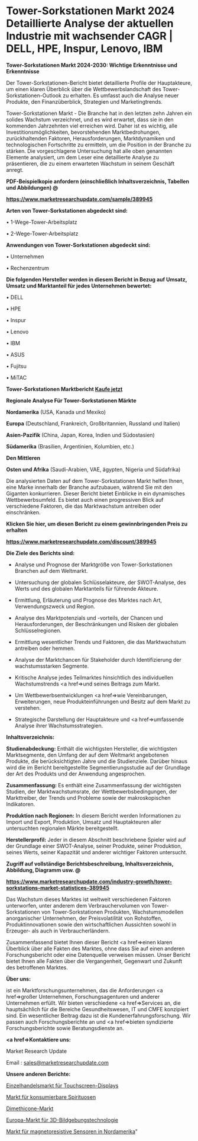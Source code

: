 # Tower-Sorkstationen Markt 2024 Detaillierte Analyse der aktuellen Industrie mit wachsender CAGR | DELL, HPE, Inspur, Lenovo, IBM

<strong>Tower-Sorkstationen Markt 2024-2030: Wichtige Erkenntnisse und Erkenntnisse</strong>

Der Tower-Sorkstationen-Bericht bietet detaillierte Profile der Hauptakteure, um einen klaren Überblick über die Wettbewerbslandschaft des Tower-Sorkstationen-Outlook zu erhalten. Es umfasst auch die Analyse neuer Produkte, den Finanzüberblick, Strategien und Marketingtrends.

Tower-Sorkstationen Markt - Die Branche hat in den letzten zehn Jahren ein solides Wachstum verzeichnet, und es wird erwartet, dass sie in den kommenden Jahrzehnten viel erreichen wird. Daher ist es wichtig, alle Investitionsmöglichkeiten, bevorstehenden Marktbedrohungen, zurückhaltenden Faktoren, Herausforderungen, Marktdynamiken und technologischen Fortschritte zu ermitteln, um die Position in der Branche zu stärken. Die vorgeschlagene Untersuchung hat alle oben genannten Elemente analysiert, um dem Leser eine detaillierte Analyse zu präsentieren, die zu einem erwarteten Wachstum in seinem Geschäft anregt.



<strong><b>PDF-Beispielkopie anfordern (einschließlich Inhaltsverzeichnis, Tabellen und Abbildungen) @ </b></strong>

<strong><a href=https://www.marketresearchupdate.com/sample/389945>

<strong>https://www.marketresearchupdate.com/sample/389945</u></a></strong></strong>



<strong>Arten von Tower-Sorkstationen abgedeckt sind:</strong>

• 1-Wege-Tower-Arbeitsplatz

• 2-Wege-Tower-Arbeitsplatz



<strong>Anwendungen von Tower-Sorkstationen abgedeckt sind:</strong>

• Unternehmen

• Rechenzentrum



<strong>Die folgenden Hersteller werden in diesem Bericht in Bezug auf Umsatz, Umsatz und Marktanteil für jedes Unternehmen bewertet:</strong>

• DELL

• HPE

• Inspur

• Lenovo

• IBM

• ASUS

• Fujitsu

• MiTAC



<strong>Tower-Sorkstationen Marktbericht <a href=https://www.marketresearchupdate.com/buynow/389945>Kaufe jetzt</a></strong>



<strong>Regionale Analyse Für Tower-Sorkstationen Märkte</strong>



<strong>Nordamerika</strong> (USA, Kanada und Mexiko)



<strong>Europa</strong> (Deutschland, Frankreich, Großbritannien, Russland und Italien)



<strong>Asien-Pazifik</strong> (China, Japan, Korea, Indien und Südostasien)



<strong>Südamerika</strong> (Brasilien, Argentinien, Kolumbien, etc.)



<strong>Den Mittleren</strong> 

<strong>Osten und Afrika</strong> (Saudi-Arabien, VAE, ägypten, Nigeria und Südafrika)

Die analysierten Daten auf dem Tower-Sorkstationen Markt helfen Ihnen, eine Marke innerhalb der Branche aufzubauen, während Sie mit den Giganten konkurrieren. Dieser Bericht bietet Einblicke in ein dynamisches Wettbewerbsumfeld. Es bietet auch einen progressiven Blick auf verschiedene Faktoren, die das Marktwachstum antreiben oder einschränken.



<strong>Klicken Sie hier, um diesen Bericht zu einem gewinnbringenden Preis zu erhalten
</strong>

<strong><a href=https://www.marketresearchupdate.com/discount/389945>https://www.marketresearchupdate.com/discount/389945</b></u></strong></a>



<strong>Die Ziele des Berichts sind:</strong>

- Analyse und Prognose der Marktgröße von Tower-Sorkstationen Branchen auf dem Weltmarkt.

- Untersuchung der globalen Schlüsselakteure, der SWOT-Analyse, des Werts und des globalen Marktanteils für führende Akteure.

- Ermittlung, Erläuterung und Prognose des Marktes nach Art, Verwendungszweck und Region.

- Analyse des Marktpotenzials und -vorteils, der Chancen und Herausforderungen, der Beschränkungen und Risiken der globalen Schlüsselregionen.

- Ermittlung wesentlicher Trends und Faktoren, die das Marktwachstum antreiben oder hemmen.

- Analyse der Marktchancen für Stakeholder durch Identifizierung der wachstumsstarken Segmente.

- Kritische Analyse jedes Teilmarktes hinsichtlich des individuellen Wachstumstrends <a href=>und</a> seines Beitrags zum Markt.

- Um Wettbewerbsentwicklungen <a href=>wie</a> Vereinbarungen, Erweiterungen, neue Produkteinführungen und Besitz auf dem Markt zu verstehen.

- Strategische Darstellung der Hauptakteure und <a href=>umfas</a>sende Analyse ihrer Wachstumsstrategien.



<strong>Inhaltsverzeichnis:</strong>



<strong>Studienabdeckung:</strong> Enthält die wichtigsten Hersteller, die wichtigsten Marktsegmente, den Umfang der auf dem Weltmarkt angebotenen Produkte, die berücksichtigten Jahre und die Studienziele. Darüber hinaus wird die im Bericht bereitgestellte Segmentierungsstudie auf der Grundlage der Art des Produkts und der Anwendung angesprochen.



<strong>Zusammenfassung:</strong> Es enthält eine Zusammenfassung der wichtigsten Studien, der Marktwachstumsrate, der Wettbewerbsbedingungen, der Markttreiber, der Trends und Probleme sowie der makroskopischen Indikatoren.



<strong>Produktion nach Regionen:</strong> In diesem Bericht werden Informationen zu Import und Export, Produktion, Umsatz und Hauptakteuren aller untersuchten regionalen Märkte bereitgestellt.



<strong>Herstellerprofil:</strong> Jeder in diesem Abschnitt beschriebene Spieler wird auf der Grundlage einer SWOT-Analyse, seiner Produkte, seiner Produktion, seines Werts, seiner Kapazität und anderer wichtiger Faktoren untersucht.



<strong><b>Zugriff auf vollständige Berichtsbeschreibung, Inhaltsverzeichnis, Abbildung, Diagramm usw. @ </b></strong>

<strong><a href=https://www.marketresearchupdate.com/industry-growth/tower-sorkstations-market-statistices-389945>https://www.marketresearchupdate.com/industry-growth/tower-sorkstations-market-statistices-389945</a></strong>

Das Wachstum dieses Marktes ist weltweit verschiedenen Faktoren unterworfen, unter anderem dem Verbrauchervolumen von Tower-Sorkstationen von Tower-Sorkstationen Produkten, Wachstumsmodellen anorganischer Unternehmen, der Preisvolatilität von Rohstoffen, Produktinnovationen sowie den wirtschaftlichen Aussichten sowohl in Erzeuger- als auch in Verbraucherländern.

Zusammenfassend bietet Ihnen dieser Bericht <a href=>einen</a> klaren Überblick über alle Fakten des Marktes, ohne dass Sie auf einen anderen Forschungsbericht oder eine Datenquelle verweisen müssen. Unser Bericht bietet Ihnen alle Fakten über die Vergangenheit, Gegenwart und Zukunft des betroffenen Marktes.



<strong>Über uns:</strong>

 ist ein Marktforschungsunternehmen, das die Anforderungen <a href=>großer</a> Unternehmen, Forschungsagenturen und anderer Unternehmen erfüllt. Wir bieten verschiedene <a href=>Services</a> an, die hauptsächlich für die Bereiche Gesundheitswesen, IT und CMFE konzipiert sind. Ein wesentlicher Beitrag dazu ist die Kundenerfahrungsforschung. Wir passen auch Forschungsberichte an und <a href=>bieten</a> syndizierte Forschungsberichte sowie Beratungsdienste an.



<strong><a href=>Kontaktiere uns:</a></strong>

Market Research Update

Email : sales@marketresearchupdate.com



<strong>Unsere anderen Berichte:</strong>

<a href=https://www.linkedin.com/pulse/retail-touch-screen-display-market-opportunities-stay>Einzelhandelsmarkt für Touchscreen-Displays</a>

<a href=https://www.linkedin.com/pulse/consumable-spirits-market-analysis-segment-region-growth>Markt für konsumierbare Spirituosen</a>

<a href=https://www.linkedin.com/pulse/dimethicone-market-analysis-segment-region-growth>Dimethicone-Markt</a>

<a href=https://www.linkedin.com/pulse/europe-3d-imaging-technology-market-2023-2030>Europa-Markt für 3D-Bildgebungstechnologie</a>

<a href=https://www.linkedin.com/pulse/north-america-magnetoresistive-sensors-market-overview>Markt für magnetoresistive Sensoren in Nordamerika</a>"
